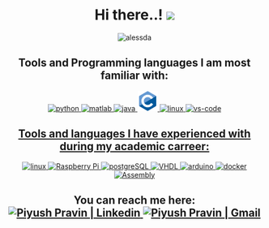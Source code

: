 <div align="center">
  <h1> Hi there..! <img src="https://github.com/piyushP7pravin/piyushP7pravin/blob/master/Hi.gif" width="29px"> </h1>
  <p> <img src=https://komarev.com/ghpvc/?username=alessda alt=alessda> </p>
</div>
<div align="center">
  <h2>
    Tools and Programming languages I am most familiar with:
  </h2>
  <a href="https://www.python.org" target="_blank"> 
    <img src="https://www.vectorlogo.zone/logos/python/python-icon.svg" alt="python" width="40" height="40"/> 
  </a> 
  <a href="https://www.mathworks.com/" target="_blank">
    <img src="https://upload.wikimedia.org/wikipedia/commons/thumb/2/21/Matlab_Logo.png/534px-Matlab_Logo.png" alt="matlab" width="40" height="40"/>
  </a>
  <a href="https://www.java.com" target="_blank"> 
    <img src="https://www.vectorlogo.zone/logos/java/java-icon.svg" alt="java" width="40" height="40"/> 
  </a>
  <a href="https://www.cprogramming.com/" target="_blank"> 
      <img src="https://raw.githubusercontent.com/devicons/devicon/master/icons/c/c-original.svg" alt="c" width="40" height="40"/>   
  </a> 
  <a href="https://www.linux.org/" target="_blank"> 
    <img src="https://www.vectorlogo.zone/logos/linux/linux-icon.svg" alt="linux" width="40" height="40"/> 
  </a> 
  <a href="https://code.visualstudio.com/" target="_blank">
    <img src="https://www.vectorlogo.zone/logos/visualstudio_code/visualstudio_code-icon.svg" alt="vs-code" width="40" height="40"/>
  </>
</div>
<div align="center">
  <h2>
  Tools and languages I have experienced with during my academic carreer:
  </h2>
  <a href="https://developer.apple.com/swift/" target="_blank"> 
    <img src="https://www.vectorlogo.zone/logos/swift/swift-icon.svg" alt="linux" width="40" height="40"/> 
  </a> 
  <a href="https://www.raspberrypi.org/" target="_blank">
    <img src="https://elinux.org/images/c/cb/Raspberry_Pi_Logo.svg" alt="Raspberry Pi" width="35" height="40"/>
  </a>
  <a href="https://www.postgresql.org/" target="_blank">
    <img src="https://www.vectorlogo.zone/logos/postgresql/postgresql-icon.svg" alt="postgreSQL" width="40" height="40"/>
  </a>
  <a href="https://en.wikipedia.org/wiki/VHDL" target="_blank">
    <img src="https://is5-ssl.mzstatic.com/image/thumb/Purple113/v4/b7/86/21/b78621df-138c-b347-e35a-39ec08e2a06f/source/200x200bb.jpg" alt="VHDL"    width="40" height="40"/>
  </a>
  <a href="https://www.arduino.cc/" target="_blank">
    <img src="https://iconape.com/wp-content/files/ow/352974/svg/arduino-seeklogo.com.svg" alt="arduino" width="40" height="40"/>
  </a>  
  <a href="https://www.docker.com/" target="_blank"> 
    <img src="https://www.vectorlogo.zone/logos/docker/docker-icon.svg" alt="docker" width="40" height="40"/> 
  </a> 
  <a href="https://en.wikipedia.org/wiki/Assembly_language" target="_blank">
    <img src="https://hackr.io/tutorials/assembly-language/logo-assembly-language.svg?ver=1603208610" alt="Assembly" width="40" height="40"/>
  </a>
</div>

<div align="center">
  <h2> You can reach me here:  
    <a href="https://www.linkedin.com/in/alessandro-d-apice/" target="_blank">
      <img  alt="Piyush Pravin | Linkedin" width="24px" src="https://github.com/piyushP7pravin/piyushP7pravin/blob/master/Linkedin.svg" />
    </a>
    <a href="mailto:alessandrodapice.jobs@gmail.com" target="_blank">
      <img  alt="Piyush Pravin | Gmail" width="26px" src="https://github.com/piyushP7pravin/piyushP7pravin/blob/master/Gmail.svg" />
    </a>
  </h2>
</div>

